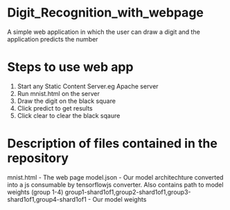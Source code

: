 # Digit_Recognition_with_webpage
A simple web application in which the user can draw a digit and the application predicts the number


# Steps to use web app
1) Start any Static Content Server.eg Apache server
2) Run mnist.html on the server
3) Draw the digit on the black square
4) Click predict to get results
5) Click clear to clear the black sqaure


# Description of files contained in the repository
mnist.html    -   The web page 
model.json    -   Our model architechture converted into a js consumable by tensorflowjs converter. Also contains path to model weights (group 1-4)
group1-shard1of1,group2-shard1of1,group3-shard1of1,group4-shard1of1   -   Our model weights 
